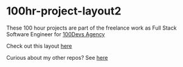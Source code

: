 # 100hr-project-layout2

These 100 hour projects are part of the freelance work as Full Stack Software Engineer for [100Devs Agency](https://www.linkedin.com/company/100devs/)

Check out this layout [here](https://agcdtmr.github.io/100hr-project-layout2/)

Curious about my other repos? See [here](https://github.com/agcdtmr?tab=repositories)

